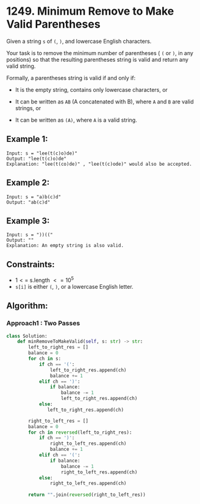 # 1249. Minimum Remove to Make Valid Parentheses

Given a string `s` of `(`, `)`, and lowercase English characters.

Your task is to remove the minimum number of parentheses ( `(` or `)`, in any positions) so that the resulting parentheses string is valid and return any valid string.

Formally, a parentheses string is valid if and only if:

* It is the empty string, contains only lowercase characters, or

* It can be written as `AB` (A concatenated with B), where `A` and `B` are valid strings, or

* It can be written as `(A)`, where `A` is a valid string.

## Example 1:
```
Input: s = "lee(t(c)o)de)"
Output: "lee(t(c)o)de"
Explanation: "lee(t(co)de)" , "lee(t(c)ode)" would also be accepted.
```

## Example 2:
```
Input: s = "a)b(c)d"
Output: "ab(c)d"
```

## Example 3:
```
Input: s = "))(("
Output: ""
Explanation: An empty string is also valid.
```

## Constraints:
* $1 <=$ s.length $<= 10^5$
* `s[i]` is either `(`, `)`, or a lowercase English letter.


## Algorithm:

### Approach1 : Two Passes

```python
class Solution:
    def minRemoveToMakeValid(self, s: str) -> str:
        left_to_right_res = []
        balance = 0
        for ch in s:
            if ch == '(':
                left_to_right_res.append(ch)
                balance += 1
            elif ch == ')':
                if balance:
                    balance -= 1
                    left_to_right_res.append(ch)
            else:
               left_to_right_res.append(ch)

        right_to_left_res = []
        balance = 0
        for ch in reversed(left_to_right_res):
            if ch == ')':
                right_to_left_res.append(ch)
                balance += 1
            elif ch == '(':
                if balance:
                    balance -= 1
                    right_to_left_res.append(ch)
            else:
                right_to_left_res.append(ch)
        
        return "".join(reversed(right_to_left_res))
```